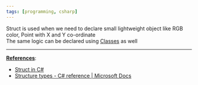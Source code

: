 ```yaml
---
tags: [programming, csharp]
---
```


Struct is used when we need to declare small lightweight object like RGB color, Point with X and Y co-ordinate  
The same logic can be declared using [Classes](CSharp%20Classes.md) as well

---

**<u>References</u>**:

* [Struct in C#](https://www.tutorialsteacher.com/csharp/csharp-struct)
* [Structure types - C# reference | Microsoft Docs](https://docs.microsoft.com/en-us/dotnet/csharp/language-reference/builtin-types/struct)
